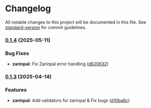 # Changelog

All notable changes to this project will be documented in this file. See [standard-version](https://github.com/conventional-changelog/standard-version) for commit guidelines.

### [0.1.4](https://github.com/am-azarboon/transifa/compare/v0.1.3...v0.1.4) (2025-05-11)


### Bug Fixes

* **zarinpal:** Fix Zarinpal error handling ([d620632](https://github.com/am-azarboon/transifa/commit/d6206326101986d0bca8fc8357cb5f8b49c2eaff))

### [0.1.3](https://github.com/am-azarboon/transifa/compare/v0.1.1...v0.1.3) (2025-04-14)


### Features

* **zarinpal:** Add validators for zarinpal & Fix bugs ([d10ba6c](https://github.com/am-azarboon/transifa/commit/d10ba6ce7d4ec15ac9cc9b5b79153a1e432db0c7))

